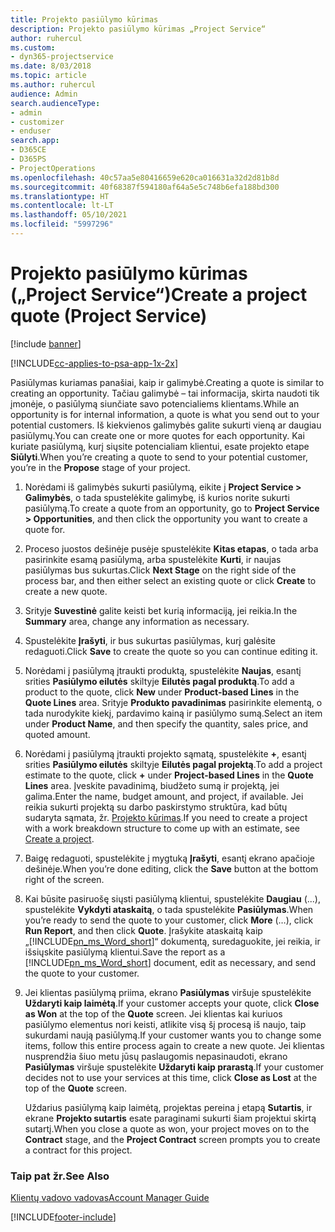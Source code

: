 ```yaml
---
title: Projekto pasiūlymo kūrimas
description: Projekto pasiūlymo kūrimas „Project Service“
author: ruhercul
ms.custom:
- dyn365-projectservice
ms.date: 8/03/2018
ms.topic: article
ms.author: ruhercul
audience: Admin
search.audienceType:
- admin
- customizer
- enduser
search.app:
- D365CE
- D365PS
- ProjectOperations
ms.openlocfilehash: 40c57aa5e80416659e620ca016631a32d2d81b8d
ms.sourcegitcommit: 40f68387f594180af64a5e5c748b6efa188bd300
ms.translationtype: HT
ms.contentlocale: lt-LT
ms.lasthandoff: 05/10/2021
ms.locfileid: "5997296"
---
```

# <a name="create-a-project-quote-project-service"></a><span data-ttu-id="416f0-103">Projekto pasiūlymo kūrimas („Project Service“)</span><span class="sxs-lookup"><span data-stu-id="416f0-103">Create a project quote (Project Service)</span></span>

[!include [banner](../includes/psa-now-project-operations.md)]

[!INCLUDE[cc-applies-to-psa-app-1x-2x](../includes/cc-applies-to-psa-app-1x-2x.md)]

<span data-ttu-id="416f0-104">Pasiūlymas kuriamas panašiai, kaip ir galimybė.</span><span class="sxs-lookup"><span data-stu-id="416f0-104">Creating a quote is similar to creating an opportunity.</span></span> <span data-ttu-id="416f0-105">Tačiau galimybė – tai informacija, skirta naudoti tik įmonėje, o pasiūlymą siunčiate savo potencialiems klientams.</span><span class="sxs-lookup"><span data-stu-id="416f0-105">While an opportunity is for internal information, a quote is what you send out to your potential customers.</span></span> <span data-ttu-id="416f0-106">Iš kiekvienos galimybės galite sukurti vieną ar daugiau pasiūlymų.</span><span class="sxs-lookup"><span data-stu-id="416f0-106">You can create one or more quotes for each opportunity.</span></span> <span data-ttu-id="416f0-107">Kai kuriate pasiūlymą, kurį siųsite potencialiam klientui, esate projekto etape **Siūlyti**.</span><span class="sxs-lookup"><span data-stu-id="416f0-107">When you’re creating a quote to send to your potential customer, you’re in the **Propose** stage of your project.</span></span>  
  
1. <span data-ttu-id="416f0-108">Norėdami iš galimybės sukurti pasiūlymą, eikite į **Project Service > Galimybės**, o tada spustelėkite galimybę, iš kurios norite sukurti pasiūlymą.</span><span class="sxs-lookup"><span data-stu-id="416f0-108">To create a quote from an opportunity, go to **Project Service > Opportunities**, and then click the opportunity you want to create a quote for.</span></span>  
  
2. <span data-ttu-id="416f0-109">Proceso juostos dešinėje pusėje spustelėkite **Kitas etapas**, o tada arba pasirinkite esamą pasiūlymą, arba spustelėkite **Kurti**, ir naujas pasiūlymas bus sukurtas.</span><span class="sxs-lookup"><span data-stu-id="416f0-109">Click **Next Stage** on the right side of the process bar, and then either select an existing quote or click **Create** to create a new quote.</span></span>  
  
3. <span data-ttu-id="416f0-110">Srityje **Suvestinė** galite keisti bet kurią informaciją, jei reikia.</span><span class="sxs-lookup"><span data-stu-id="416f0-110">In the **Summary** area, change any information as necessary.</span></span>  
  
4. <span data-ttu-id="416f0-111">Spustelėkite **Įrašyti**, ir bus sukurtas pasiūlymas, kurį galėsite redaguoti.</span><span class="sxs-lookup"><span data-stu-id="416f0-111">Click **Save** to create the quote so you can continue editing it.</span></span>  
  
5. <span data-ttu-id="416f0-112">Norėdami į pasiūlymą įtraukti produktą, spustelėkite **Naujas**, esantį srities **Pasiūlymo eilutės** skiltyje **Eilutės pagal produktą**.</span><span class="sxs-lookup"><span data-stu-id="416f0-112">To add a product to the quote, click **New** under **Product-based Lines** in the **Quote Lines** area.</span></span> <span data-ttu-id="416f0-113">Srityje **Produkto pavadinimas** pasirinkite elementą, o tada nurodykite kiekį, pardavimo kainą ir pasiūlymo sumą.</span><span class="sxs-lookup"><span data-stu-id="416f0-113">Select an item under **Product Name**, and then specify the quantity, sales price, and quoted amount.</span></span>  
  
6. <span data-ttu-id="416f0-114">Norėdami į pasiūlymą įtraukti projekto sąmatą, spustelėkite **+**, esantį srities **Pasiūlymo eilutės** skiltyje **Eilutės pagal projektą**.</span><span class="sxs-lookup"><span data-stu-id="416f0-114">To add a project estimate to the quote, click **+** under **Project-based Lines** in the **Quote Lines** area.</span></span> <span data-ttu-id="416f0-115">Įveskite pavadinimą, biudžeto sumą ir projektą, jei galima.</span><span class="sxs-lookup"><span data-stu-id="416f0-115">Enter the name, budget amount, and project, if available.</span></span> <span data-ttu-id="416f0-116">Jei reikia sukurti projektą su darbo paskirstymo struktūra, kad būtų sudaryta sąmata, žr. [Projekto kūrimas](../psa/create-project.md).</span><span class="sxs-lookup"><span data-stu-id="416f0-116">If you need to create a project with a work breakdown structure to come up with an estimate, see [Create a project](../psa/create-project.md).</span></span>  
  
7. <span data-ttu-id="416f0-117">Baigę redaguoti, spustelėkite į mygtuką **Įrašyti**, esantį ekrano apačioje dešinėje.</span><span class="sxs-lookup"><span data-stu-id="416f0-117">When you’re done editing, click the **Save** button at the bottom right of the screen.</span></span>  
  
8. <span data-ttu-id="416f0-118">Kai būsite pasiruošę siųsti pasiūlymą klientui, spustelėkite **Daugiau** (...), spustelėkite **Vykdyti ataskaitą**, o tada spustelėkite **Pasiūlymas**.</span><span class="sxs-lookup"><span data-stu-id="416f0-118">When you’re ready to send the quote to your customer, click **More** (…), click **Run Report**, and then click **Quote**.</span></span> <span data-ttu-id="416f0-119">Įrašykite ataskaitą kaip „[!INCLUDE[pn_ms_Word_short](../includes/pn-ms-word-short.md)]“ dokumentą, suredaguokite, jei reikia, ir išsiųskite pasiūlymą klientui.</span><span class="sxs-lookup"><span data-stu-id="416f0-119">Save the report as a [!INCLUDE[pn_ms_Word_short](../includes/pn-ms-word-short.md)] document, edit as necessary, and send the quote to your customer.</span></span>  
  
9. <span data-ttu-id="416f0-120">Jei klientas pasiūlymą priima, ekrano **Pasiūlymas** viršuje spustelėkite **Uždaryti kaip laimėtą**.</span><span class="sxs-lookup"><span data-stu-id="416f0-120">If your customer accepts your quote, click **Close as Won** at the top of the **Quote** screen.</span></span> <span data-ttu-id="416f0-121">Jei klientas kai kuriuos pasiūlymo elementus nori keisti, atlikite visą šį procesą iš naujo, taip sukurdami naują pasiūlymą.</span><span class="sxs-lookup"><span data-stu-id="416f0-121">If your customer wants you to change some items, follow this entire process again to create a new quote.</span></span> <span data-ttu-id="416f0-122">Jei klientas nusprendžia šiuo metu jūsų paslaugomis nepasinaudoti, ekrano **Pasiūlymas** viršuje spustelėkite **Uždaryti kaip prarastą**.</span><span class="sxs-lookup"><span data-stu-id="416f0-122">If your customer decides not to use your services at this time, click **Close as Lost** at the top of the **Quote** screen.</span></span>  
  
   <span data-ttu-id="416f0-123">Uždarius pasiūlymą kaip laimėtą, projektas pereina į etapą **Sutartis**, ir ekrane **Projekto sutartis** esate paraginami sukurti šiam projektui skirtą sutartį.</span><span class="sxs-lookup"><span data-stu-id="416f0-123">When you close a quote as won, your project moves on to the **Contract** stage, and the **Project Contract** screen prompts you to create a contract for this project.</span></span>  
  
### <a name="see-also"></a><span data-ttu-id="416f0-124">Taip pat žr.</span><span class="sxs-lookup"><span data-stu-id="416f0-124">See Also</span></span>  
 [<span data-ttu-id="416f0-125">Klientų vadovo vadovas</span><span class="sxs-lookup"><span data-stu-id="416f0-125">Account Manager Guide</span></span>](../psa/account-manager-guide.md)


[!INCLUDE[footer-include](../includes/footer-banner.md)]